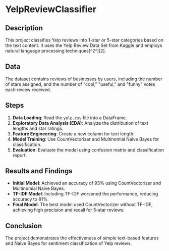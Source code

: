 # YelpReviewClassifier

## Description
This project classifies Yelp reviews into 1-star or 5-star categories based on the text content. It uses the Yelp Review Data Set from Kaggle and employs natural language processing techniques[^2^][2].

## Data
The dataset contains reviews of businesses by users, including the number of stars assigned, and the number of "cool," "useful," and "funny" votes each review received.

## Steps
1. **Data Loading**: Read the `yelp.csv` file into a DataFrame.
2. **Exploratory Data Analysis (EDA)**: Analyze the distribution of text lengths and star ratings.
3. **Feature Engineering**: Create a new column for text length.
4. **Model Training**: Use CountVectorizer and Multinomial Naive Bayes for classification.
5. **Evaluation**: Evaluate the model using confusion matrix and classification report.

## Results and Findings
- **Initial Model**: Achieved an accuracy of 93% using CountVectorizer and Multinomial Naive Bayes.
- **TF-IDF Model**: Including TF-IDF worsened the performance, reducing accuracy to 81%.
- **Final Model**: The best model used CountVectorizer without TF-IDF, achieving high precision and recall for 5-star reviews.

## Conclusion
The project demonstrates the effectiveness of simple text-based features and Naive Bayes for sentiment classification of Yelp reviews.
